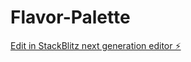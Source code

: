 # Flavor-Palette

[Edit in StackBlitz next generation editor ⚡️](https://stackblitz.com/~/github.com/Sherlenbon/Flavor-Palette)